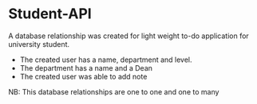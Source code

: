 # Student-API

A database relationship was created for light weight to-do application for university student.

* The created user has a name, department and level. 
* The department has a name and a Dean
* The created user was able to add note

NB: This database relationships are one to one and one to many 
